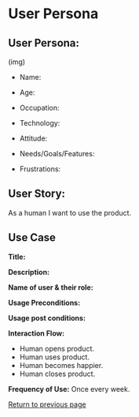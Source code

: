 # User Persona

## User Persona:

(img)

* Name:

* Age: 

* Occupation:

* Technology:

* Attitude:

* Needs/Goals/Features:

* Frustrations:

## User Story:

As a human I want to use the product.

## Use Case

**Title:**

**Description:**

**Name of user & their role:**

**Usage Preconditions:**

**Usage post conditions:**

**Interaction Flow:**
* Human opens product.
* Human uses product.
* Human becomes happier.
* Human closes product.

**Frequency of Use:** Once every week.

[Return to previous page](index.md)



